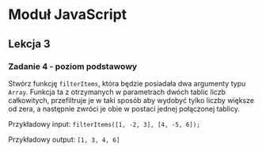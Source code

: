 # Moduł JavaScript
## Lekcja 3
### Zadanie 4 - poziom podstawowy 
Stwórz funkcję `filterItems`, która będzie posiadała dwa argumenty typu `Array`. Funkcja ta z otrzymanych w parametrach dwóch tablic liczb całkowitych, przefiltruje je w taki sposób aby wydobyć tylko liczby większe od zera, a następnie zwróci je obie w postaci jednej połączonej tablicy.

Przykładowy input:
`filterItems([1, -2, 3], [4, -5, 6]);`

Przykładowy output:
`[1, 3, 4, 6]`

